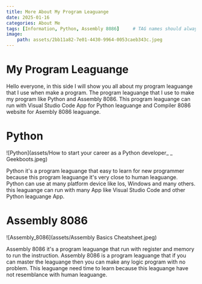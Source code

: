 ```yaml
---
title: More About My Program Leaguange
date: 2025-01-16
categories: About Me
tags: [Information, Python, Assembly 8086]     # TAG names should always be lowercase
image:
    path: assets/2bb11a82-7e01-4430-9964-0053caeb343c.jpeg
---
```


# My Program Leaguange

Hello everyone, in this side I will show you all about my program leaguange that I use when make a program. The program leaguange that I use to make my program like Python and Assembly 8086. This program leaguange can run with Visual Studio Code  App for Python leaguange and Compiler 8086 website for Asembly 8086 leaguange.

# Python

![Python](assets/How to start your career as a Python developer_ _ Geekboots.jpeg)

Python it's a program leaguange that easy to learn for new programmer because this program leaguange it's very close to human leaguange. Python can use at many platform device like Ios, Windows and many others. this leaguange can run with many App like Visual Studio Code and other Python leaguange App.

# Assembly 8086

![Assembly_8086](assets/Assembly Basics Cheatsheet.jpeg)

Assembly 8086 it's a program leaguange that run with register and memory to run the instruction. Assembly 8086 is a program leaguange that if you can master the leaguange then you can make any logic program with no problem. This leaguange need time to learn because this leaguange have not resemblance with human leaguange.